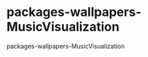 packages-wallpapers-MusicVisualization
======================================

packages-wallpapers-MusicVisualization

